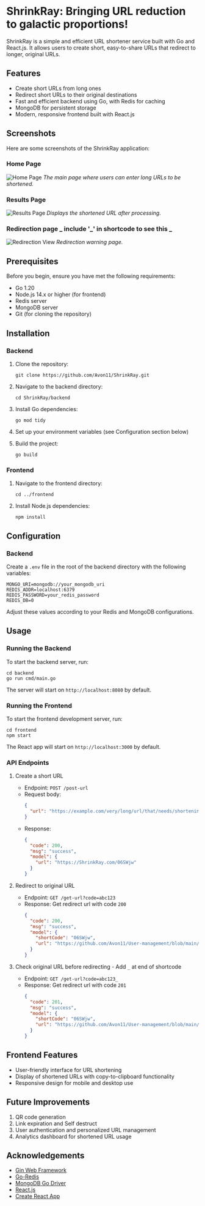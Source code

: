 # ShrinkRay: Bringing URL reduction to galactic proportions!

ShrinkRay is a simple and efficient URL shortener service built with Go and React.js. It allows users to create short, easy-to-share URLs that redirect to longer, original URLs.

## Features

- Create short URLs from long ones
- Redirect short URLs to their original destinations
- Fast and efficient backend using Go, with Redis for caching
- MongoDB for persistent storage
- Modern, responsive frontend built with React.js

## Screenshots

Here are some screenshots of the ShrinkRay application:

### Home Page

![Home Page](./frontend/static/Home.jpg)
_The main page where users can enter long URLs to be shortened._

### Results Page

![Results Page](./frontend/static/ShortCode.png)
_Displays the shortened URL after processing._

### Redirection page _ include '\_' in shortcode to see this _

![Redirection View](./frontend/static/RedirectWarning.png)
_Redirection warning page._

## Prerequisites

Before you begin, ensure you have met the following requirements:

- Go 1.20
- Node.js 14.x or higher (for frontend)
- Redis server
- MongoDB server
- Git (for cloning the repository)

## Installation

### Backend

1. Clone the repository:

   ```
   git clone https://github.com/Avon11/ShrinkRay.git
   ```

2. Navigate to the backend directory:

   ```
   cd ShrinkRay/backend
   ```

3. Install Go dependencies:

   ```
   go mod tidy
   ```

4. Set up your environment variables (see Configuration section below)

5. Build the project:
   ```
   go build
   ```

### Frontend

1. Navigate to the frontend directory:

   ```
   cd ../frontend
   ```

2. Install Node.js dependencies:

   ```
   npm install
   ```

## Configuration

### Backend

Create a `.env` file in the root of the backend directory with the following variables:

```
MONGO_URI=mongodb://your_mongodb_uri
REDIS_ADDR=localhost:6379
REDIS_PASSWORD=your_redis_password
REDIS_DB=0
```

Adjust these values according to your Redis and MongoDB configurations.

## Usage

### Running the Backend

To start the backend server, run:

```
cd backend
go run cmd/main.go
```

The server will start on `http://localhost:8080` by default.

### Running the Frontend

To start the frontend development server, run:

```
cd frontend
npm start
```

The React app will start on `http://localhost:3000` by default.

### API Endpoints

1. Create a short URL

   - Endpoint: `POST /post-url`
   - Request body:
     ```json
     {
       "url": "https://example.com/very/long/url/that/needs/shortening"
     }
     ```
   - Response:
     ```json
     {
       "code": 200,
       "msg": "success",
       "model": {
         "url": "https://ShrinkRay.com/06SWjw"
       }
     }
     ```

2. Redirect to original URL

   - Endpoint: `GET /get-url?code=abc123`
   - Response: Get redirect url with code `200`
     ```json
     {
       "code": 200,
       "msg": "success",
       "model": {
         "shortCode": "06SWjw",
         "url": "https://github.com/Avon11/User-management/blob/main/main.go"
       }
     }
     ```

3. Check original URL before redirecting - Add `_` at end of shortcode
   - Endpoint: `GET /get-url?code=abc123_`
   - Response: Get redirect url with code `201`
     ```json
     {
       "code": 201,
       "msg": "success",
       "model": {
         "shortCode": "06SWjw",
         "url": "https://github.com/Avon11/User-management/blob/main/main.go"
       }
     }
     ```

## Frontend Features

- User-friendly interface for URL shortening
- Display of shortened URLs with copy-to-clipboard functionality
- Responsive design for mobile and desktop use

## Future Improvements

1. QR code generation
2. Link expiration and Self destruct
3. User authentication and personalized URL management
4. Analytics dashboard for shortened URL usage

## Acknowledgements

- [Gin Web Framework](https://github.com/gin-gonic/gin)
- [Go-Redis](https://github.com/go-redis/redis)
- [MongoDB Go Driver](https://github.com/mongodb/mongo-go-driver)
- [React.js](https://reactjs.org/)
- [Create React App](https://create-react-app.dev/)
